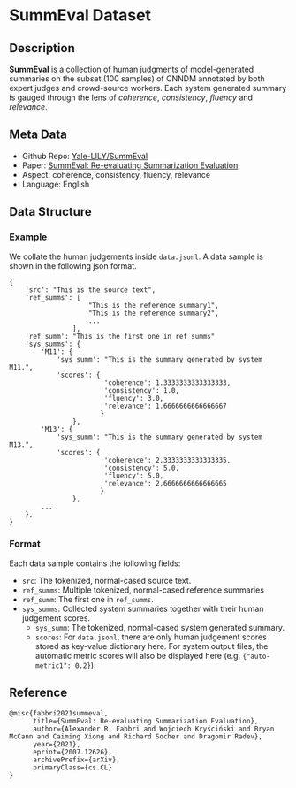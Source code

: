 # SummEval Dataset

## Description
**SummEval** is a collection of human
judgments of model-generated summaries on the subset (100 samples) of CNNDM annotated by both expert judges and
crowd-source workers. Each system generated summary is gauged through the lens of *coherence*, *consistency*, *fluency* and *relevance*.


## Meta Data
* Github Repo: [Yale-LILY/SummEval](https://github.com/Yale-LILY/SummEval)
* Paper: [SummEval: Re-evaluating Summarization Evaluation](https://arxiv.org/abs/2007.12626)
* Aspect: coherence, consistency, fluency, relevance
* Language: English


## Data Structure
### Example
We collate the human judgements inside `data.jsonl`. A data sample is shown in the following json format.

```
{
    'src': "This is the source text",
    'ref_summs': [
                    "This is the reference summary1", 
                    "This is the reference summary2",
                    ...
                ],
    'ref_summ': "This is the first one in ref_summs"
    'sys_summs': {
        'M11': {
            'sys_summ': "This is the summary generated by system M11.",
            'scores': {
                        'coherence': 1.3333333333333333,
                        'consistency': 1.0,
                        'fluency': 3.0,
                        'relevance': 1.6666666666666667
                       }
                },
        'M13': {
            'sys_summ': "This is the summary generated by system M13.",
            'scores': {
                        'coherence': 2.3333333333333335,
                        'consistency': 5.0,
                        'fluency': 5.0,
                        'relevance': 2.6666666666666665
                       }
                },
        ...
    },
}
```

### Format
Each data sample contains the following fields:
* `src`: The tokenized, normal-cased source text.
* `ref_summs`: Multiple  tokenized, normal-cased reference summaries
* `ref_summ`: The first one in `ref_summs`.
* `sys_summs`: Collected system summaries together with their human judgement scores.
    * `sys_summ`: The tokenized, normal-cased system generated summary.
    * `scores`: For `data.jsonl`, there are only human judgement scores stored as key-value dictionary here. For system output files, the automatic metric scores will also be displayed here (e.g. `{"auto-metric1": 0.2}`).


## Reference
```
@misc{fabbri2021summeval,
      title={SummEval: Re-evaluating Summarization Evaluation}, 
      author={Alexander R. Fabbri and Wojciech Kryściński and Bryan McCann and Caiming Xiong and Richard Socher and Dragomir Radev},
      year={2021},
      eprint={2007.12626},
      archivePrefix={arXiv},
      primaryClass={cs.CL}
}
```
